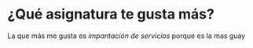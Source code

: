 # ¿Qué asignatura te gusta más?

La que más me gusta es *impantación de servicios* porque es la mas guay

